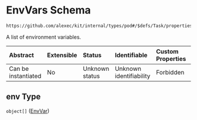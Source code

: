 # EnvVars Schema

```txt
https://github.com/alexec/kit/internal/types/pod#/$defs/Task/properties/env
```

A list of environment variables.

| Abstract            | Extensible | Status         | Identifiable            | Custom Properties | Additional Properties | Access Restrictions | Defined In                                                            |
| :------------------ | :--------- | :------------- | :---------------------- | :---------------- | :-------------------- | :------------------ | :-------------------------------------------------------------------- |
| Can be instantiated | No         | Unknown status | Unknown identifiability | Forbidden         | Allowed               | none                | [pod.schema.json\*](../../out/pod.schema.json "open original schema") |

## env Type

`object[]` ([EnvVar](pod-defs-envvar.md))
